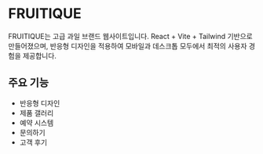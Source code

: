 # FRUITIQUE

FRUITIQUE는 고급 과일 브랜드 웹사이트입니다. React + Vite + Tailwind 기반으로 만들어졌으며, 반응형 디자인을 적용하여 모바일과 데스크톱 모두에서 최적의 사용자 경험을 제공합니다.

## 주요 기능
- 반응형 디자인
- 제품 갤러리
- 예약 시스템
- 문의하기
- 고객 후기
